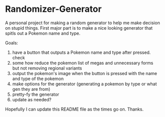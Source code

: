 # Randomizer-Generator
A personal project for making a random generator to help me make decision on stupid things.
First major part is to make a nice looking generator that spitls out a Pokemon name and type.

Goals:
1. have a button that outputs a Pokemon name and type after pressed. check
2. some how reduce the pokemon list of megas and unnecessary forms but not removing regional variants
3. output the pokemon's image when the button is pressed with the name and type of the pokemon
4. make options for the generator (generating a pokemon by type or what gen they are from)
5. pretty-fy the generator
6. update as needed?

Hopefully I can update this README file as the times go on. Thanks.
